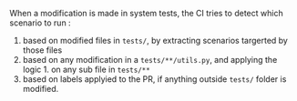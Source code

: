 When a modification is made in system tests, the CI tries to detect which scenario to run : 

1. based on modified files in `tests/`, by extracting scenarios targerted by those files
2. based on any modification in a `tests/**/utils.py`, and applying the logic 1. on any sub file in `tests/**`
3. based on labels applyied to the PR, if anything outside `tests/` folder is modified.